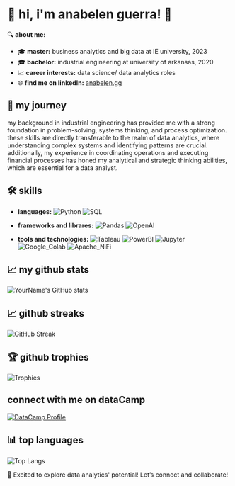 # 👋 hi, i'm anabelen guerra! 🌸

🔍 **about me:**
- 🎓 **master:** business analytics and big data at IE university, 2023
- 🎓 **bachelor:** industrial engineering at university of arkansas, 2020
- 📈 **career interests:** data science/ data analytics roles
- 🌐 **find me on linkedIn:** [anabelen.gg](https://www.linkedin.com/in/anabelengg/)

## 🌟 my journey
my background in industrial engineering has provided me with a strong foundation in problem-solving, systems thinking, and process optimization. these skills are directly transferable to the realm of data analytics, where understanding complex systems and identifying patterns are crucial. additionally, my experience in coordinating operations and executing financial processes has honed my analytical and strategic thinking abilities, which are essential for a data analyst.

## 🛠 skills
- **languages:**
![Python](https://img.shields.io/badge/Python-3776AB?style=flat&logo=python&logoColor=white)
![SQL](https://img.shields.io/badge/SQL-4479A1?style=flat&logo=mysql&logoColor=white)

- **frameworks and librares:**
![Pandas](https://img.shields.io/badge/Pandas-150458?style=flat&logo=pandas&logoColor=white)
![OpenAI](https://img.shields.io/badge/OpenAI-412991?style=flat&logo=openai&logoColor=white)

- **tools and technologies:**
![Tableau](https://img.shields.io/badge/Tableau-E97627?style=flat&logo=tableau&logoColor=white)
![PowerBI](https://img.shields.io/badge/Power_BI-F2C811?style=flat&logo=powerbi&logoColor=black)
![Jupyter](https://img.shields.io/badge/Jupyter-F37626?style=flat&logo=jupyter&logoColor=white)
![Google_Colab](https://img.shields.io/badge/Google_Colab-F9AB00?style=flat&logo=googlecolab&color=525252)
![Apache_NiFi](https://img.shields.io/badge/Apache_NiFi-017CEE?style=flat&logo=apachenifi&logoColor=white)

## 📈 my github stats

![YourName's GitHub stats](https://github-readme-stats.vercel.app/api?username=anabelengg&show_icons=true&theme=radical)

## 📈 github streaks

![GitHub Streak](https://github-readme-streak-stats.herokuapp.com/?user=yourusername&theme=default&hide_border=true)

## 🏆 github trophies

![Trophies](https://github-profile-trophy.vercel.app/?username=yourusername&theme=onedark)

## connect with me on dataCamp

[![DataCamp Profile](https://img.shields.io/badge/DataCamp-Profile-blue)](https://www.datacamp.com/portfolio/anabelenguerra)

## 📊 top languages

![Top Langs](https://github-readme-stats.vercel.app/api/top-langs/?username=yourusername&layout=compact&theme=radical)

🤝 Excited to explore data analytics' potential! Let’s connect and collaborate!
